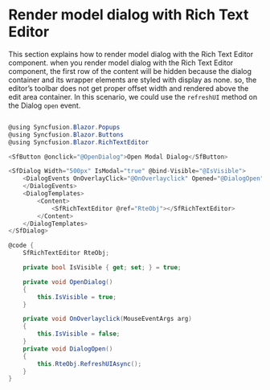 # Render model dialog with Rich Text Editor

This section explains how to render model dialog with the Rich Text Editor component. when you render model dialog with the Rich Text Editor component, the first row of the content will be hidden because the dialog container and its wrapper elements are styled with display as none. so, the editor’s toolbar does not get proper offset width and rendered above the edit area container. In this scenario, we could use the `refreshUI` method on the Dialog `open` event.

```csharp

@using Syncfusion.Blazor.Popups
@using Syncfusion.Blazor.Buttons
@using Syncfusion.Blazor.RichTextEditor

<SfButton @onclick="@OpenDialog">Open Modal Dialog</SfButton>

<SfDialog Width="500px" IsModal="true" @bind-Visible="@IsVisible">
    <DialogEvents OnOverlayClick="@OnOverlayclick" Opened="@DialogOpen">
    </DialogEvents>
    <DialogTemplates>
        <Content>
            <SfRichTextEditor @ref="RteObj"></SfRichTextEditor>
        </Content>
    </DialogTemplates>
</SfDialog>

@code {
    SfRichTextEditor RteObj;

    private bool IsVisible { get; set; } = true;

    private void OpenDialog()
    {
        this.IsVisible = true;
    }

    private void OnOverlayclick(MouseEventArgs arg)
    {
        this.IsVisible = false;
    }
    private void DialogOpen()
    {
        this.RteObj.RefreshUIAsync();
    }
}

```